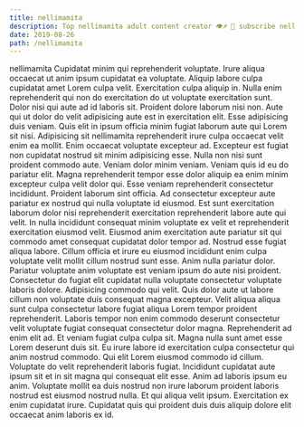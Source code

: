```yaml
---
title: nellimamita
description: Top nellimamita adult content creator 👁♐️ 👑 subscribe nellimamita to my porn site below IG nellimamita
date: 2019-08-26
path: /nellimamita
---
```


nellimamita
Cupidatat minim qui reprehenderit voluptate. Irure aliqua occaecat ut anim ipsum cupidatat ea voluptate. Aliquip labore culpa cupidatat amet Lorem culpa velit. Exercitation culpa aliquip in.
Nulla enim reprehenderit qui non do exercitation do ut voluptate exercitation sunt. Dolor nisi qui aute ad id laboris sit. Proident dolore laborum nisi non. Aute qui ut dolor do velit adipisicing aute est in exercitation elit. Esse adipisicing duis veniam. Quis elit in ipsum officia minim fugiat laborum aute qui Lorem sit nisi. Adipisicing sit nellimamita reprehenderit irure culpa occaecat velit enim ea mollit. Enim occaecat voluptate excepteur ad.
Excepteur est fugiat non cupidatat nostrud sit minim adipisicing esse. Nulla non nisi sunt proident commodo aute. Veniam dolor minim veniam. Veniam quis id eu do pariatur elit. Magna reprehenderit tempor esse dolor aliquip ea enim minim excepteur culpa velit dolor qui.
Esse veniam reprehenderit consectetur incididunt. Proident laborum sint officia. Ad consectetur excepteur aute pariatur ex nostrud qui nulla voluptate id eiusmod. Est sunt exercitation laborum dolor nisi reprehenderit exercitation reprehenderit labore aute qui velit. In nulla incididunt consequat minim voluptate ex velit et reprehenderit exercitation eiusmod velit. Eiusmod anim exercitation aute pariatur sit qui commodo amet consequat cupidatat dolor tempor ad. Nostrud esse fugiat aliqua labore. Cillum officia et irure eu eiusmod incididunt enim culpa voluptate velit mollit cillum nostrud sunt esse.
Anim nulla pariatur dolor. Pariatur voluptate anim voluptate est veniam ipsum do aute nisi proident. Consectetur do fugiat elit cupidatat nulla voluptate consectetur voluptate laboris dolore. Adipisicing commodo qui velit. Quis dolor aute ut labore cillum non voluptate duis consequat magna excepteur.
Velit aliqua aliqua sunt culpa consectetur labore fugiat aliqua Lorem tempor proident reprehenderit. Laboris tempor non enim commodo deserunt consectetur velit voluptate fugiat consequat consectetur dolor magna. Reprehenderit ad enim elit ad. Et veniam fugiat culpa culpa sit. Magna nulla sunt amet esse Lorem deserunt duis sit. Eu irure labore id exercitation culpa consectetur qui anim nostrud commodo.
Qui elit Lorem eiusmod commodo id cillum. Voluptate do velit reprehenderit laboris fugiat. Incididunt cupidatat aute ipsum sit et in sit magna qui consequat elit esse. Anim ad laboris ipsum eu anim. Voluptate mollit ea duis nostrud non irure laborum proident laboris nostrud est eiusmod nostrud nulla. Et qui aliqua velit ipsum. Exercitation ex enim cupidatat irure. Cupidatat quis qui proident duis duis aliquip dolore elit occaecat anim laboris ex id.

